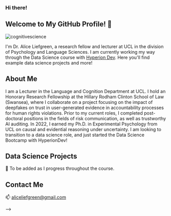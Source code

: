 ### Hi there!
## Welcome to My GitHub Profile! 👋
![cognitivescience](https://github.com/aliefgreen6/aliefgreen6/assets/162982693/80e9bd51-1c8f-405c-8003-f5dc17e26a56)


I'm Dr. Alice Liefgreen, a research fellow and lecturer at UCL in the division of Psychology and Language Sciences. I am currently working my way through the Data Science course with [Hyperion Dev](https://www.hyperiondev.com/). Here you'll find example data science projects and more!

## About Me
I am a Lecturer in the Language and Cognition Department at UCL. I hold an Honorary Research Fellowship at the Hillary Rodham Clinton School of Law (Swansea), where I collaborate on a project focusing on the impact of deepfakes on trust in user-generated evidence in accountability processes for human rights violations. Prior to my current roles, I completed post-doctoral positions in the fields of risk communication, as well as trustworthy AI auditing. In 2022, I earned my Ph.D. in Experimental Psychology from UCL on causal and evidential reasoning under uncertainty. I am looking to transition to a data science role, and just started the Data Science Bootcamp with HyperionDev!

## Data Science Projects
🔭 To be added as I progress throughout the course. 

## Contact Me
📫 aliceliefgreen@gmail.com


-->
